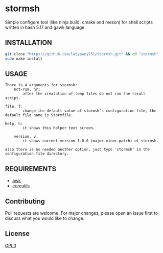 # stormsh
Simple configure tool (like ninja build, cmake and meson) for shell scripts written in bash 5.17 and gawk language.

## INSTALLATION
```bash
git clone "https://github.com/lazypwny751/stormsh.git" && cd "stormsh"
sudo make install
```
## USAGE
```
There is 4 arguments for stormsh:
	not-run, nr:
		after the creatation of temp files do not run the result script.

file, f:
		change the default value of stormsh's configuration file, the default file name is Stormfile.

help, h:
		it shows this helper text screen.

	version, v:
		it shows current version 1.0.0 (major.minor.patch) of stormsh.

also there is no needed another option, just type 'stormsh' in the configuration file directory. 
```

## REQUIREMENTS
- [awk](https://git.savannah.gnu.org/git/gawk.git)
- [coreutils](https://github.com/coreutils/coreutils)

## Contributing
Pull requests are welcome. For major changes, please open an issue first to discuss what you would like to change.

## License
[GPL3](https://choosealicense.com/licenses/gpl-3.0/)
